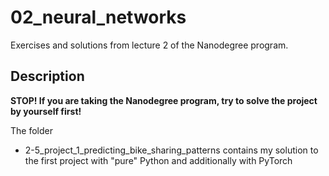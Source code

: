 # 02_neural_networks

Exercises and solutions from lecture 2 of the Nanodegree program.

## Description

**STOP! If you are taking the Nanodegree program, try to solve the project by yourself first!**

The folder 
* 2-5_project_1_predicting_bike_sharing_patterns
contains my solution to the first project with "pure" Python and additionally with PyTorch

